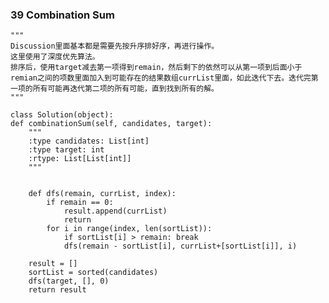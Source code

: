### 39		Combination Sum

	"""
	Discussion里面基本都是需要先按升序排好序，再进行操作。
	这里使用了深度优先算法。
	排序后，使用target减去第一项得到remain，然后剩下的依然可以从第一项到后面小于remian之间的项数里面加入到可能存在的结果数组currList里面，如此迭代下去。迭代完第一项的所有可能再迭代第二项的所有可能，直到找到所有的解。
	"""

	class Solution(object):
    def combinationSum(self, candidates, target):
        """
        :type candidates: List[int]
        :type target: int
        :rtype: List[List[int]]
        """

        
        def dfs(remain, currList, index):
        	if remain == 0:
        		result.append(currList)
        		return 
        	for i in range(index, len(sortList)):
        		if sortList[i] > remain: break
        		dfs(remain - sortList[i], currList+[sortList[i]], i)
        		
        result = []
        sortList = sorted(candidates)
        dfs(target, [], 0)
        return result
